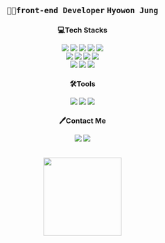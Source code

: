 <div align="center">
 <h2>
 <code>👩‍💻front-end Developer</code>
 <code>Hyowon Jung</code>
 </h2>
 
<h3>💻Tech Stacks</h3>
<div dir="auto">
 <img src="https://img.shields.io/badge/HTML5-EAEAEA?style=for-the-badge&logo=HTML5&logoColor=E34F26"/>
 <img src="https://img.shields.io/badge/CSS3-EAEAEA?style=for-the-badge&logo=CSS3&logoColor=1572B6"/>
 <img src="https://img.shields.io/badge/JavaScript-EAEAEA?style=for-the-badge&logo=JavaScript&logoColor=F7DF1E"/>
 <img src="https://img.shields.io/badge/React-EAEAEA?style=for-the-badge&logo=React&logoColor=61DAFB"/>
 <img src="https://img.shields.io/badge/Svelte-EAEAEA?style=for-the-badge&logo=Svelte&logoColor=FF3E00"/></br>
 <img src="https://img.shields.io/badge/Styled Components-EAEAEA?style=for-the-badge&logo=Styled Components&logoColor=DB7093"/>
 <img src="https://img.shields.io/badge/Sass-EAEAEA?style=for-the-badge&logo=Sass&logoColor=CC6699"/>
 <img src="https://img.shields.io/badge/Tailwind CSS-EAEAEA?style=for-the-badge&logo=Tailwind CSS&logoColor=06B6D4" />
 <img src="https://img.shields.io/badge/three.js-EAEAEA?style=for-the-badge&logo=three.js&logoColor=000000"/></br>
 <img src="https://img.shields.io/badge/Adobe Photoshop-EAEAEA?style=for-the-badge&logo=Adobe Photoshop&logoColor=31A8FF"/>
 <img src="https://img.shields.io/badge/Adobe Illustrator-EAEAEA?style=for-the-badge&logo=Adobe Illustrator&logoColor=FF9A00"/>
 <img src="https://img.shields.io/badge/Adobe After Effects-EAEAEA?style=for-the-badge&logo=Adobe After Effects&logoColor=9999FF"/>
</div>
<h3>🛠Tools</h3>
<div>
 <img src="https://img.shields.io/badge/Slack-EAEAEA?style=for-the-badge&logo=Slack&logoColor=4A154B"/>
 <img src="https://img.shields.io/badge/Trello-EAEAEA?style=for-the-badge&logo=Trello&logoColor=0052CC"/>
 <img src="https://img.shields.io/badge/Notion-EAEAEA?style=for-the-badge&logo=Notion&logoColor=000000"/>
</div>
<h3>🖊Contact Me</h3>
 <div>
   <a href="mailto:hcircle093@gmail.com" target="_blank"><img src="https://img.shields.io/badge/Gmail-EAEAEA?style=for-the-badge&logo=Gmail&logoColor=EA4335"/></a>
 <a href="https://h0circle.tistory.com/" target="_blank"><img src="https://img.shields.io/badge/Tistory-EAEAEA?style=for-the-badge&logo=Tistory&logoColor=000000"/>
 </div>
 <br><br>
 <div>
 <a href="https://github.com/h0circle"><img align="center" style="height:180px" src="https://github-readme-stats.vercel.app/api/top-langs/?username=h0circle&layout=compact&theme=nord&hide_border=true" /></a> 
 </div>
